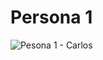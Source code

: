 # Persona 1

![Pesona 1 - Carlos](https://github.com/user-attachments/assets/b04e1033-d23f-45b6-972c-ecd9994c8652)




